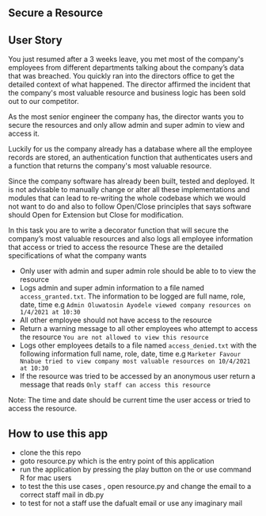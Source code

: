 

## Secure a Resource

## User Story
You just resumed after a 3 weeks leave, you met most of the company's employees from different departments talking about the company’s data that was breached. You quickly ran into the directors office to get the detailed context of what happened. The director affirmed the incident that the company's most valuable resource and business logic has been sold out to our competitor.

As the most senior engineer the company has, the director wants you to secure the resources and only allow admin and super admin to view and access it.

Luckily for us the company already has a database where all the employee records are stored, an authentication function that authenticates users and a function that returns the company's most valuable resource.

Since the company software has already been built, tested and deployed. It is not advisable to manually change or alter all these implementations and modules that can lead to re-writing the whole codebase which we would not want to do and also to follow Open/Close principles that says software should Open for Extension but Close for modification.

In this task you are to write a decorator function that will secure the company’s most valuable resources and also logs all employee information that access or tried to access the resource
These are the detailed specifications of what the company wants

- Only user with admin and super admin role should be able to to view the resource
- Logs admin and super admin information to a file named `access_granted.txt`. The information to be logged are full name, role, date, time e.g `Admin Oluwatosin Ayodele viewed company resources on 1/4/2021 at 10:30`
- All other employee should not have access to the resource
- Return a warning message to all other employees who attempt to access the resource `You are not allowed to view this resource`
- Logs other employees details to a file named `access_denied.txt` with the following information full name, role, date, time e.g `Marketer Favour Nnabue tried to view company most valuable resources on 10/4/2021 at 10:30`
- If the resource was tried to be accessed by an anonymous user return a message that reads `Only staff can access this resource`

Note: The time and date should be current time the user access or tried to access the resource.

## How to use this app
- clone the this repo
- goto resource.py which is the entry point of this application
- run the application by pressing the play button on the or use command R for mac users
- to test the this use cases , open resource.py and change the email to a correct staff mail in db.py
- to test for not a staff use the dafualt email or use any imaginary mail